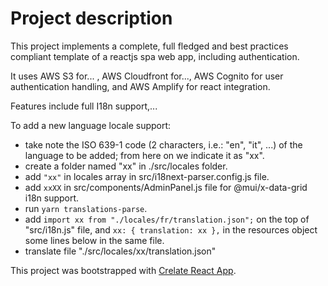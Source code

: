 # Project description

This project implements a complete, full fledged and best practices compliant template of a reactjs spa web app, including authentication.

It uses AWS S3 for... , AWS Cloudfront for..., AWS Cognito for user authentication handling, and AWS Amplify for react integration.

Features include full I18n support,... 

To add a new language locale support:

 - take note the ISO 639-1 code (2 characters, i.e.: "en", "it", ...) of the language to be added; from here on we indicate it as "xx".
 - create a folder named "xx" in ./src/locales folder.
 - add `"xx"` in locales array in src/i18next-parser.config.js file.
 - add `xxXX` in src/components/AdminPanel.js file for @mui/x-data-grid i18n support.
 - run `yarn translations-parse`.
 - add `import xx from "./locales/fr/translation.json";` on the top of "src/i18n.js" file, and
       `xx: { translation: xx },` in the resources object some lines below in the same file.
 - translate file "./src/locales/xx/translation.json"

This project was bootstrapped with [Crelate React App](https://github.com/facebook/create-react-app).